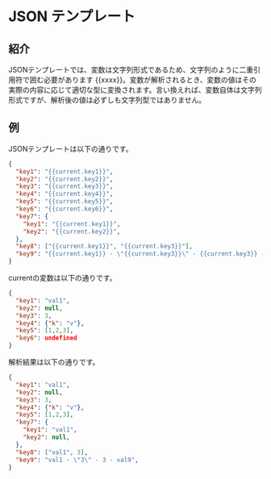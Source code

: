 # JSON テンプレート

## 紹介

JSONテンプレートでは、変数は文字列形式であるため、文字列のように二重引用符で囲む必要があります {{xxxx}}。変数が解析されるとき、変数の値はその実際の内容に応じて適切な型に変換されます。言い換えれば、変数自体は文字列形式ですが、解析後の値は必ずしも文字列型ではありません。

## 例

JSONテンプレートは以下の通りです。

```json
{
  "key1": "{{current.key1}}",
  "key2": "{{current.key2}}",
  "key3": "{{current.key3}}",
  "key4": "{{current.key4}}",
  "key5": "{{current.key5}}",
  "key6": "{{current.key6}}",
  "key7": {
    "key1": "{{current.key1}}",
    "key2": "{{current.key2}}",
  },
  "key8": ["{{current.key1}}", "{{current.key3}}"],
  "key9": "{{current.key1}} - \"{{current.key3}}\" - {{current.key3}} - val9",
}
```

currentの変数は以下の通りです。

```json
{
  "key1": "val1",
  "key2": null,
  "key3": 3,
  "key4": {"k": "v"},
  "key5": [1,2,3],
  "key6": undefined
}
```

解析結果は以下の通りです。

```json
{
  "key1": "val1",
  "key2": null,
  "key3": 3,
  "key4": {"k": "v"},
  "key5": [1,2,3],
  "key7": {
    "key1": "val1",
    "key2": null,
  },
  "key8": ["val1", 3],
  "key9": "val1 - \"3\" - 3 - val9",
}
```
